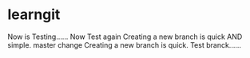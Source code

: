 # learngit
Now is Testing......
Now Test again
Creating a new branch is quick AND simple.
master change
Creating a new branch is quick.
Test branck......
